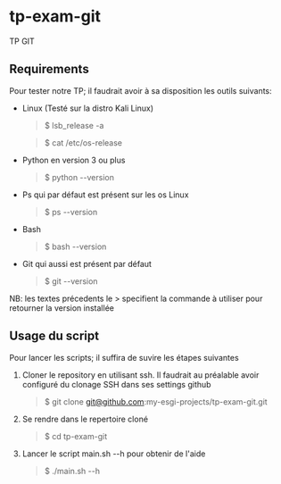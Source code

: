 # tp-exam-git
TP GIT

## Requirements

Pour tester notre TP; il faudrait avoir à sa disposition les outils suivants:

* Linux (Testé sur la distro Kali Linux)
	> $ lsb_release -a
	
	> $ cat /etc/os-release

* Python en version 3 ou plus
	> $ python --version

* Ps qui par défaut est présent sur les os Linux
	> $ ps --version

* Bash 
	> $ bash --version

* Git qui aussi est présent par défaut
	> $ git --version



NB: les textes précedents le > specifient la commande à utiliser pour retourner la version installée


## Usage du script

Pour lancer les scripts; il suffira de suvire les étapes suivantes

1. Cloner le repository en utilisant ssh. Il faudrait au préalable avoir configuré du clonage SSH dans ses settings github
	> $ git clone git@github.com:my-esgi-projects/tp-exam-git.git

2. Se rendre dans le repertoire cloné
	> $ cd tp-exam-git

3. Lancer le script main.sh --h pour obtenir de l'aide
	> $ ./main.sh --h


